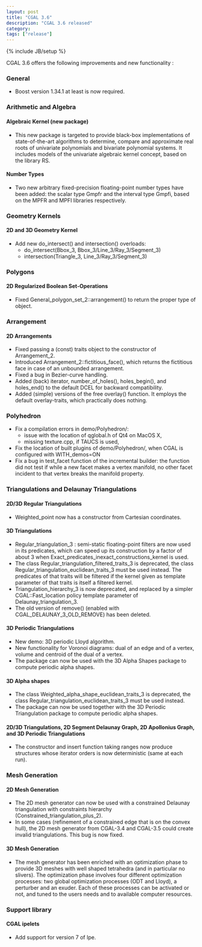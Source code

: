 ```yaml
---
layout: post
title: "CGAL 3.6"
description: "CGAL 3.6 released"
category:
tags: ["release"]
---
```

{% include JB/setup %}
<p>
  CGAL 3.6 offers the following improvements and new functionality : </p>

<h3>General</h3>

<ul><li> Boost version 1.34.1 at least is now required.</ul>


<h3>Arithmetic and Algebra</h3>

<h4>Algebraic Kernel (new package)</h4>

<ul>
  <li> This new package is targeted to provide black-box implementations of
    state-of-the-art algorithms to determine, compare and approximate real
    roots of univariate polynomials and bivariate polynomial systems. It
    includes models of the univariate algebraic kernel concept, based on
    the library RS.
</ul>

<h4>Number Types</h4>

<ul>
  <li>Two new arbitrary fixed-precision floating-point number types have been
    added: the scalar type Gmpfr and the interval type Gmpfi, based on the
    MPFR and MPFI libraries respectively.
</ul>


<h3>Geometry Kernels</h3>

<h4>2D and 3D Geometry Kernel</h4>
<ul>
  <li> Add new do_intersect() and intersection() overloads:
    <ul>
      <li> do_intersect(Bbox_3, Bbox_3/Line_3/Ray_3/Segment_3)
      <li> intersection(Triangle_3, Line_3/Ray_3/Segment_3)
    </ul>
</ul>

<h3>Polygons</h3>

<h4>2D Regularized Boolean Set-Operations</h4>
<ul>
  <li> Fixed General_polygon_set_2::arrangement() to return the proper type
    of object.
</ul>


<h3>Arrangement</h3>

<h4>2D Arrangements</h4>

<ul><li> Fixed passing a (const) traits object to the constructor of Arrangement_2.

  <li> Introduced Arrangement_2::fictitious_face(), which returns the fictitious
    face in case of an unbounded arrangement.

  <li> Fixed a bug in Bezier-curve handling.

  <li> Added (back) iterator, number_of_holes(), holes_begin(), and holes_end()
    to the default DCEL for backward compatibility.

  <li> Added (simple) versions of the free overlay() function. It employs the
    default overlay-traits, which practically does nothing.
</ul>

<h3> Polyhedron</h3>
<ul>
  <li> Fix a compilation errors in demo/Polyhedron/:
    <ul>
      <li> issue with the location of qglobal.h of Qt4 on MacOS X,
      <li> missing texture.cpp, if TAUCS is used,
    </ul>
  <li> Fix the location of built plugins of demo/Polyhedron/, when CGAL is
    configured with WITH_demos=ON
  <li> Fix a bug in test_facet function of the incremental builder:
    the function did not test if while a new facet makes a vertex manifold,
    no other facet incident to that vertex breaks the manifold property.
</ul>

<h3>Triangulations and Delaunay Triangulations</h3>

<h4>2D/3D Regular Triangulations</h4>

<ul><li> Weighted_point now has a constructor from Cartesian coordinates.
</ul>

<h4>3D Triangulations</h4>

<ul><li> Regular_triangulation_3 : semi-static floating-point filters are now used
    in its predicates, which can speed up its construction by a factor of about 3
    when Exact_predicates_inexact_constructions_kernel is used.

  <li> The class Regular_triangulation_filtered_traits_3 is deprecated, the class
    Regular_triangulation_euclidean_traits_3 must be used instead. The
    predicates of that traits will be filtered if the kernel given as template
    parameter of that traits is itself a filtered kernel.

  <li> Triangulation_hierarchy_3 is now deprecated, and replaced by a simpler
    CGAL::Fast_location policy template parameter of Delaunay_triangulation_3.

  <li> The old version of remove() (enabled with CGAL_DELAUNAY_3_OLD_REMOVE)
    has been deleted.
</ul>

<h4>3D Periodic Triangulations</h4>

<ul><li> New demo: 3D periodic Lloyd algorithm.

  <li> New functionality for Voronoi diagrams: dual of an edge and of a vertex,
    volume and centroid of the dual of a vertex.

  <li> The package can now be used with the 3D Alpha Shapes package to compute
    periodic alpha shapes.
</ul>

<h4>3D Alpha shapes</h4>

<ul><li> The class Weighted_alpha_shape_euclidean_traits_3 is deprecated, the class
    Regular_triangulation_euclidean_traits_3 must be used instead.

  <li> The package can now be used together with the 3D Periodic Triangulation
    package to compute periodic alpha shapes.
</ul>

<h4>2D/3D Triangulations, 2D Segment Delaunay Graph, 2D Apollonius Graph,
  and 3D Periodic Triangulations</h4>

<ul><li>The constructor and insert function taking ranges now produce
    structures whose iterator orders is now deterministic (same at each
    run).
</ul>


<h3>Mesh Generation</h3>

<h4>2D Mesh Generation</h4>

<ul><li> The 2D mesh generator can now be used with a constrained Delaunay
    triangulation with constraints hierarchy
    (Constrained_triangulation_plus_2).
  <li> In some cases (refinement of a constrained edge that is on the
    convex hull), the 2D mesh generator from CGAL-3.4 and CGAL-3.5
    could create invalid triangulations. This bug is now fixed.
</ul>

<h4>3D Mesh Generation</h4>

<ul><li> The mesh generator has been enriched with an optimization phase to
    provide 3D meshes with well shaped tetrahedra (and in particular no
    slivers).  The optimization phase involves four different optimization
    processes: two global optimization processes (ODT and Lloyd), a
    perturber and an exuder. Each of these processes can be activated or
    not, and tuned to the users needs and to available computer resources.
</ul>

<h3>Support library</h3>

<h4>CGAL ipelets</h4>

<ul><li> Add support for version 7 of Ipe.
</ul>
